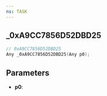 ```yaml
---
ns: TASK
---
```

## _0xA9CC7856D52DBD25

```c
// 0xA9CC7856D52DBD25
Any _0xA9CC7856D52DBD25(Any p0);
```

## Parameters
* **p0**:
